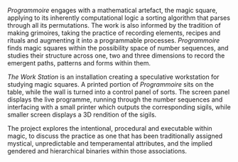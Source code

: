 _Programmoire_ engages with a mathematical artefact, the magic square, applying to its inherently computational logic a sorting algorithm that parses through all its permutations. The work is also informed by the tradition of making grimoires, taking the practice of recording elements, recipes and rituals and augmenting it into a programmable processes. _Programmoire_ finds magic squares within the possibility space of number sequences, and studies their structure across one, two and three dimensions to record the emergent paths, patterns and forms within them.

_The Work Station_ is an installation creating a speculative workstation for studying magic squares. A printed portion of _Programmoire_ sits on the table, while the wall is turned into a control panel of sorts. The screen panel displays the live programme, running through the number sequences and interfacing with a small printer which outputs the corresponding sigils, while smaller screen displays a 3D rendition of the sigils.

The project explores the intentional, procedural and executable within magic, to discuss the practice as one that has been traditionally assigned mystical, unpredictable and temperamental attributes, and the implied gendered and hierarchical binaries within those associations.